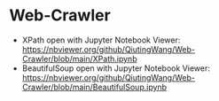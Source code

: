 # Web-Crawler

- XPath open with Jupyter Notebook Viewer: https://nbviewer.org/github/QiutingWang/Web-Crawler/blob/main/XPath.ipynb
- BeautifulSoup open with Jupyter Notebook Viewer: https://nbviewer.org/github/QiutingWang/Web-Crawler/blob/main/BeautifulSoup.ipynb
